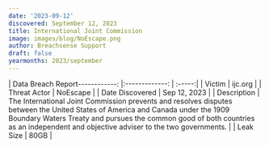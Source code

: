 ```yaml
---
date: '2023-09-12'
discovered: September 12, 2023
title: International Joint Commission
image: images/blog/NoEscape.png
author: Breachsense Support
draft: false
yearmonths: 2023/september
---
```


| Data Breach Report------------:     |:-------------:    | :-----:|
| Victim      | ijc.org      | 
| Threat Actor      | NoEscape      | 
| Date Discovered      | Sep 12, 2023      | 
| Description      | The International Joint Commission prevents and resolves disputes between the United States of America and Canada under the 1909 Boundary Waters Treaty and pursues the common good of both countries as an independent and objective adviser to the two governments.      | 
| Leak Size      | 80GB      | 

